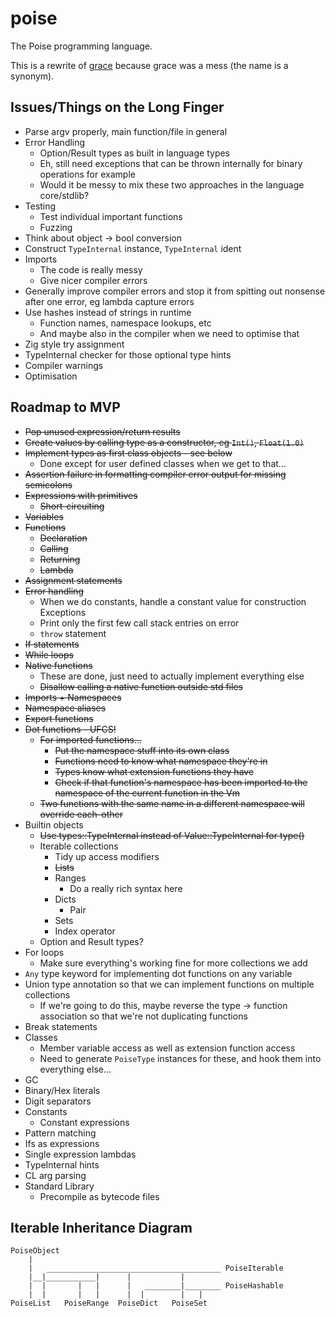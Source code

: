 # poise

The Poise programming language.

This is a rewrite of [grace](https://github.com/ryanjeffares/grace) because grace was a mess (the name is a synonym).

## Issues/Things on the Long Finger
* Parse argv properly, main function/file in general
* Error Handling
    * Option/Result types as built in language types
    * Eh, still need exceptions that can be thrown internally for binary operations for example
    * Would it be messy to mix these two approaches in the language core/stdlib?
* Testing
    * Test individual important functions
    * Fuzzing
* Think about object -> bool conversion
* Construct `TypeInternal` instance, `TypeInternal` ident
* Imports
    * The code is really messy
    * Give nicer compiler errors
* Generally improve compiler errors and stop it from spitting out nonsense after one error, eg lambda capture errors
* Use hashes instead of strings in runtime
    * Function names, namespace lookups, etc
    * And maybe also in the compiler when we need to optimise that
* Zig style try assignment
* TypeInternal checker for those optional type hints
* Compiler warnings
* Optimisation

## Roadmap to MVP
* ~~Pop unused expression/return results~~
* ~~Create values by calling type as a constructor, eg `Int()`, `Float(1.0)`~~
* ~~Implement types as first class objects - see below~~
    * Done except for user defined classes when we get to that...
* ~~Assertion failure in formatting compiler error output for missing semicolons~~
* ~~Expressions with primitives~~
    * ~~Short-circuiting~~
* ~~Variables~~
* ~~Functions~~
    * ~~Declaration~~
    * ~~Calling~~
    * ~~Returning~~
    * ~~Lambda~~
* ~~Assignment statements~~
* ~~Error handling~~
    * When we do constants, handle a constant value for construction Exceptions
    * Print only the first few call stack entries on error
    * `throw` statement
* ~~If statements~~
* ~~While loops~~
* ~~Native functions~~
    * These are done, just need to actually implement everything else
    * ~~Disallow calling a native function outside std files~~
* ~~Imports + Namespaces~~
* ~~Namespace aliases~~
* ~~Export functions~~
* ~~Dot functions - UFCS!~~
    * ~~For imported functions...~~
        * ~~Put the namespace stuff into its own class~~
        * ~~Functions need to know what namespace they're in~~
        * ~~Types know what extension functions they have~~
        * ~~Check if that function's namespace has been imported to the namespace of the current function in the Vm~~
    * ~~Two functions with the same name in a different namespace will override each-other~~
* Builtin objects
    * ~~Use types::TypeInternal instead of Value::TypeInternal for type()~~ 
    * Iterable collections
        * Tidy up access modifiers
        * ~~Lists~~
        * Ranges
            * Do a really rich syntax here
        * Dicts
            * Pair
        * Sets
        * Index operator
    * Option and Result types?
* For loops
    * Make sure everything's working fine for more collections we add
* `Any` type keyword for implementing dot functions on any variable
* Union type annotation so that we can implement functions on multiple collections
    * If we're going to do this, maybe reverse the type -> function association so that we're not duplicating functions
* Break statements
* Classes
    * Member variable access as well as extension function access
    * Need to generate `PoiseType` instances for these, and hook them into everything else...
* GC
* Binary/Hex literals
* Digit separators
* Constants
    * Constant expressions
* Pattern matching
* Ifs as expressions
* Single expression lambdas
* TypeInternal hints
* CL arg parsing
* Standard Library
    * Precompile as bytecode files

## Iterable Inheritance Diagram
```
PoiseObject
    |
    |   _______________________________________ PoiseIterable
    |__|___________|      |           |
    |  |       |   |      |   ________|________ PoiseHashable
    |  |       |   |      |  |        |   |
PoiseList   PoiseRange  PoiseDict   PoiseSet
```

